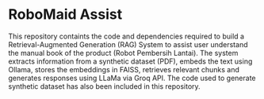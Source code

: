 # RoboMaid Assist

This repository containts the code and dependencies required to build a Retrieval-Augmented Generation (RAG) System to assist user understand the manual book of the product (Robot Pembersih Lantai). The system extracts information from a synthetic dataset (PDF), embeds the text using Ollama, stores the embeddings in FAISS, retrieves relevant chunks and generates responses using LLaMa via Groq API. The code used to generate synthetic dataset has also been included in this repository. 
